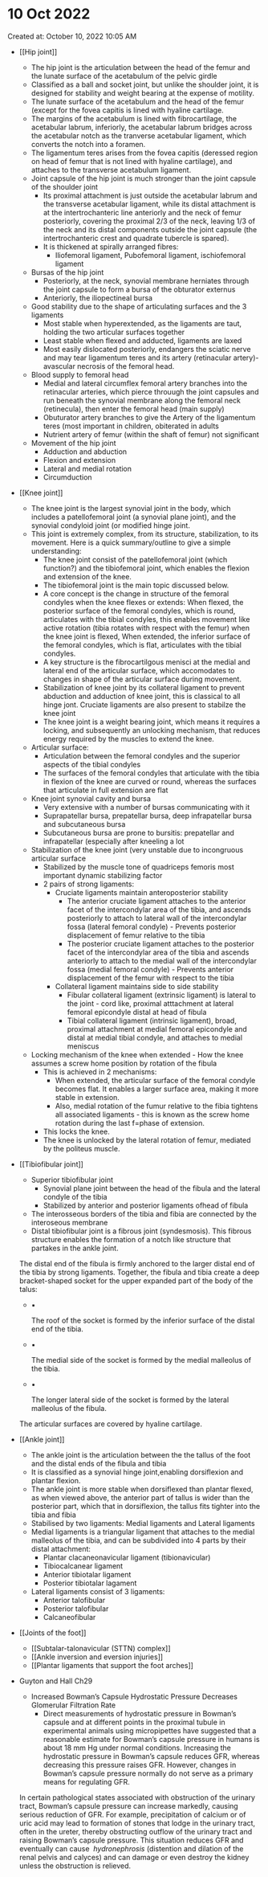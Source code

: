 # 10 Oct 2022

Created at: October 10, 2022 10:05 AM

- [[Hip joint]]
    - The hip joint is the articulation between the head of the femur and the lunate surface of the acetabulum of the pelvic girdle
    - Classified as a ball and socket joint, but unlike the shoulder joint, it is designed for stability and weight bearing at the expense of motility.
    - The lunate surface of the acetabulum and the head of the femur (except for the fovea capitis is lined with hyaline cartilage.
    - The margins of the acetabulum is lined with fibrocartilage, the acetabular labrum, inferiorly, the acetabular labrum bridges across the acetabular notch as the tranverse acetabular ligament, which converts the notch into a foramen.
    - The ligamentum teres arises from the fovea capitis (deressed region on head of femur that is not lined with hyaline cartilage), and attaches to the transverse acetabulum ligament.
    - Joint capsule of the hip joint is much stronger than the joint capsule of the shoulder joint
        - Its proximal attachment is just outside the acetabular labrum and the transverse acetabular ligament, while its distal attachment is at the intertrochanteric line anteriorly and the neck of femur posteriorly, covering the proximal 2/3 of the neck, leaving 1/3 of the neck and its distal components outside the joint capsule (the intertrochanteric crest and quadrate tubercle is spared).
        - It is thickened at spirally arranged fibres:
            - Iliofemoral ligament, Pubofemoral ligament, ischiofemoral ligament
    - Bursas of the hip joint
        - Posteriorly, at the neck, synovial membrane herniates through the joint capsule to form a bursa of the obturator externus
        - Anteriorly, the iliopectineal bursa
    - Good stability due to the shape of articulating surfaces and the 3 ligaments
        - Most stable when hyperextended, as the ligaments are taut, holding the two articular surfaces together
        - Least stable when flexed and adducted, ligaments are laxed
        - Most easily dislocated posteriorly, endangers the sciatic nerve and may tear ligamentum teres and its artery (retinacular artery)- avascular necrosis of the femoral head.
    - Blood supply to femoral head
        - Medial and lateral circumflex femoral artery branches into the retinacular arteries, which pierce throuugh the joint capsules and run beneath the synovial membrane along the femoral neck (retinecula), then enter the femoral head (main supply)
        - Obuturator artery branches to give the Artery of the ligamentum teres (most important in children, obiterated in adults
        - Nutrient artery of femur (within the shaft of femur) not significant
    - Movement of the hip joint
        - Adduction and abduction
        - Flexion and extension
        - Lateral and medial rotation
        - Circumduction
- [[Knee joint]]
    - The knee joint is the largest synovial joint in the body, which includes a patellofemoral joint (a synovial plane joint), and the synovial condyloid joint (or modified hinge joint.
    - This joint is extremely complex, from its structure, stabilization, to its movement. Here is a quick summary/outline to give a simple understanding:
        - The knee joint consist of the patellofemoral joint (which function?) and the tibiofemoral joint, which enables the flexion and extension of the knee.
        - The tibiofemoral joint is the main topic discussed below.
        - A core concept is the change in structure of the femoral condyles when the knee flexes or extends: When flexed, the posterior surface of the femoral condyles, which is round, articulates with the tibial condyles, this enables movement like active rotation (tibia rotates with respect with the femur) when the knee joint is flexed, When extended, the inferior surface of the femoral condyles, which is flat, articulates with the tibial condyles.
        - A key structure is the fibrocartilgous menisci at the medial and lateral end of the articular surface, which accomodates to changes in shape of the articular surface during movement.
        - Stabilization of knee joint by its collateral ligament to prevent abduction and adduction of knee joint, this is classical to all hinge jont. Cruciate ligaments are also present to stabilze the knee joint
        - The knee joint is a weight bearing joint, which means it requires a locking, and subsequently an unlocking mechanism, that reduces energy required by the muscles to extend the knee.
    - Articular surface:
        - Articulation between the femoral condyles and the superior aspects of the tibial condyles
        - The surfaces of the femoral condyles that articulate with the tibia in flexion of the knee are curved or round, whereas the surfaces that articulate in full extension are flat
    - Knee joint synovial cavity and bursa
        - Very extensive with a number of bursas communicating with it
        - Suprapatellar bursa, prepatellar bursa, deep infrapatellar bursa and subcutaneous bursa
        - Subcutaneous bursa are prone to bursitis: prepatellar and infrapatellar (especially after kneeling a lot
    - Stabilization of the knee joint (very unstable due to incongruous articular surface
        - Stabilized by the muscle tone of quadriceps femoris most important dynamic stabilizing factor
        - 2 pairs of strong ligaments:
            - Cruciate ligaments maintain anteroposterior stability
                - The anterior cruciate ligament attaches to the anterior facet of the intercondylar area of the tibia, and ascends posteriorly to attach to lateral wall of the intercondylar fossa (lateral femoral condyle) - Prevents posterior displacement of femur relative to the tibia
                - The posterior cruciate ligament attaches to the posterior facet of the intercondylar area of the tibia and ascends anteriorly to attach to the medial wall of the intercondylar fossa (medial femoral condyle) - Prevents anterior displacement of the femur with respect to the tibia
            - Collateral ligament maintains side to side stability
                - Fibular collateral ligament (extrinsic ligament) is lateral to the joint - cord like, proximal atttachment at lateral femoral epicondyle distal at head of fibula
                - Tibial collateral ligament (intrinsic ligament), broad, proximal attachment at medial femoral epicondyle and distal at medial tibial condyle, and attaches to medial meniscus
    - Locking mechanism of the knee when extended - How the knee assumes a screw home position by rotation of the fibula
        - This is achieved in 2 mechanisms:
            - When extended, the articular surface of the femoral condyle becomes flat. It enables a larger surface area, making it more stable in extension.
            - Also, medial rotation of the fumur relative to the fibia tightens all associated ligaments - this is known as the screw home rotation during the last f=phase of extension.
        - This locks the knee.
        - The knee is unlocked by the lateral rotation of femur, mediated by the politeus muscle.
- [[Tibiofibular joint]]
    - Superior tibiofibular joint
        - Synovial plane joint between the head of the fibula and the lateral condyle of the tibia
        - Stabilized by anterior and posterior ligaments ofhead of fibula
    - The interosseous borders of the tibia and fibia are connected by the interoseous membrane
    - Distal tibiofibular joint is a fibrous joint (syndesmosis). This fibrous structure enables the formation of a notch like structure that partakes in the ankle joint.
    
    The distal end of the fibula is firmly anchored to the larger distal end of the tibia by strong ligaments. Together, the fibula and tibia create a deep bracket-shaped socket for the upper expanded part of the body of the talus:
    
    - ▪
        
        The roof of the socket is formed by the inferior surface of the distal end of the tibia.
        
    - ▪
        
        The medial side of the socket is formed by the medial malleolus of the tibia.
        
    - ▪
        
        The longer lateral side of the socket is formed by the lateral malleolus of the fibula.
        
    
    The articular surfaces are covered by hyaline cartilage.
    
- [[Ankle joint]]
    - The ankle joint is the articulation between the the tallus of the foot and the distal ends of the fibula and tibia
    - It is classified as a synovial hinge joint,enabling dorsiflexion and plantar flexion.
    - The ankle joint is more stable when dorsiflexed than plantar flexed, as when viewed above, the anterior part of tallus is wider than the posterior part, which that in dorsiflexion, the tallus fits tighter into the tibia and fibia
    - Stabilised by two ligaments: Medial ligaments and Lateral ligaments
    - Medial ligaments is a triangular ligament that attaches to the medial malleolus of the tibia, and can be subdivided into 4 parts by their distal attachment:
        - Plantar clacaneonavicular ligament (tibionavicular)
        - Tibiocalcanear ligament
        - Anterior tibiotalar ligament
        - Posterior tibiotalar lagament
    - Lateral ligaments consist of 3 ligaments:
        - Anterior talofibular
        - Posterior talofibular
        - Calcaneofibular
- [[Joints of the foot]]
    - [[Subtalar-talonavicular (STTN) complex]]
    - [[Ankle inversion and eversion injuries]]
    - [[Plantar ligaments that support the foot arches]]
- Guyton and Hall Ch29
    - Increased Bowman’s Capsule Hydrostatic Pressure Decreases Glomerular Filtration Rate
        - Direct measurements of hydrostatic pressure in Bowman’s capsule and at different points in the proximal tubule in experimental animals using micropipettes have suggested that a reasonable estimate for Bowman’s capsule pressure in humans is about 18 mm Hg under normal conditions. Increasing the hydrostatic pressure in Bowman’s capsule reduces GFR, whereas decreasing this pressure raises GFR. However, changes in Bowman’s capsule pressure normally do not serve as a primary means for regulating GFR.
    
    In certain pathological states associated with obstruction of the urinary tract, Bowman’s capsule pressure can increase markedly, causing serious reduction of GFR. For example, precipitation of calcium or of uric acid may lead to formation of stones that lodge in the urinary tract, often in the ureter, thereby obstructing outflow of the urinary tract and raising Bowman’s capsule pressure. This situation reduces GFR and eventually can cause  *hydronephrosis* (distention and dilation of the renal pelvis and calyces) and can damage or even destroy the kidney unless the obstruction is relieved.